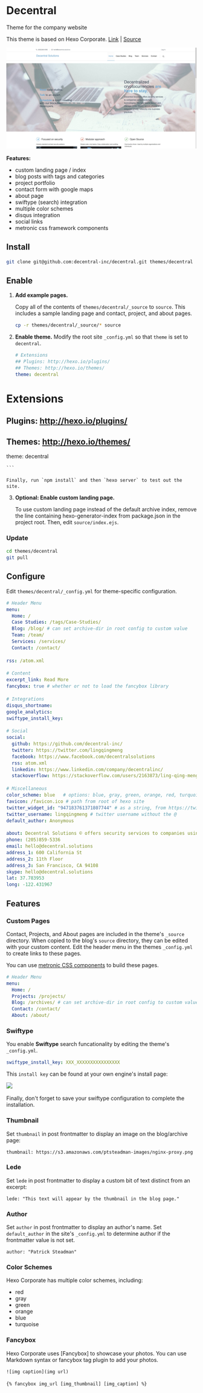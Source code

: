 # Decentral

Theme for the company website

This theme is based on Hexo Corporate.
[Link](http://hexotest.computerlab.io) | [Source](https://github.com/ptsteadman/hexo-theme-corporate-example)

![Decentral blog page.](./.img/decentral.jpeg)

**Features:**

- custom landing page / index
- blog posts with tags and categories
- project portfolio
- contact form with google maps
- about page
- swiftype (search) integration
- multiple color schemes
- disqus integration
- social links
- metronic css framework components

## Install

```bash
git clone git@github.com:decentral-inc/decentral.git themes/decentral
```

## Enable

1.  **Add example pages.**

    Copy all of the contents of `themes/decentral/_source` to `source`.
    This includes a sample landing page and contact, project, and
    about pages.

    ```bash
    cp -r themes/decentral/_source/* source
    ```

2.  **Enable theme.**
    Modify the root site `_config.yml` so that `theme` is set to `decentral`.

    ```yml
    # Extensions
    ## Plugins: http://hexo.io/plugins/
    ## Themes: http://hexo.io/themes/
    theme: decentral
    ```

# Extensions

## Plugins: http://hexo.io/plugins/

## Themes: http://hexo.io/themes/

theme: decentral

    ```

    Finally, run `npm install` and then `hexo server` to test out the site.

3.  **Optional: Enable custom landing page.**

    To use custom landing page instead of the default archive index, remove
    the line containing hexo-generator-index from package.json in the project root.
    Then, edit `source/index.ejs`.

### Update

```bash
cd themes/decentral
git pull
```

## Configure

Edit `themes/decentral/_config.yml` for theme-specific configuration.

```yml
# Header Menu
menu:
  Home: /
  Case Studies: /tags/Case-Studies/
  Blog: /blog/ # can set archive-dir in root config to custom value
  Team: /team/
  Services: /services/
  Contact: /contact/

rss: /atom.xml

# Content
excerpt_link: Read More
fancybox: true # whether or not to load the fancybox library

# Integrations
disqus_shortname:
google_analytics:
swiftype_install_key:

# Social
social:
  github: https://github.com/decentral-inc/
  twitter: https://twitter.com/lingqingmeng
  facebook: https://www.facebook.com/decentralsolutions
  rss: atom.xml
  linkedin: https://www.linkedin.com/company/decentralinc/
  stackoverflow: https://stackoverflow.com/users/2163873/ling-qing-meng

# Miscellaneous
color_scheme: blue   # options: blue, gray, green, orange, red, turquoise
favicon: /favicon.ico # path from root of hexo site
twitter_widget_id: "947183761371807744" # as a string, from https://twitter.com/settings/widgets
twitter_username: lingqingmeng # twitter username without the @
default_author: Anonymous

about: Decentral Solutions © offers security services to companies using blockchain technologies. We help teams launch blockchain nodes, deploy custodial and non-custodial wallets, and scale remote teams while building towards security.<br><br> Our team has roots in traditional cybersecurity, originally consulting to large international institutes in multiple sectors. In addition each partner brings domain expertise in the fields of distributed systems, network architecture, scalability, and latest methodologies in frontend development. <br><br>Our solutions are crafted to keep pace with the latest trends in network security. <br><br>
phone: (205)859-5336
email: hello@decentral.solutions
address_1: 600 California St
address_2: 11th Floor
address_3: San Francisco, CA 94108
skype: hello@decentral.solutions
lat: 37.783953
long: -122.431967
```

## Features

### Custom Pages

Contact, Projects, and About pages are included in the theme's `_source` directory.
When copied to the blog's `source` directory, they can be edited with your custom content.
Edit the header menu in the themes `_config.yml` to create links to these pages.

You can use [metronic CSS components](http://keenthemes.com/metronic-theme/) to build these pages.

```yml
# Header Menu
menu:
  Home: /
  Projects: /projects/
  Blog: /archives/ # can set archive-dir in root config to custom value
  Contact: /contact/
  About: /about/
```

### Swiftype

You enable **Swiftype** search funcationality by editing the theme's `_config.yml`.

```yml
swiftype_install_key: XXX_XXXXXXXXXXXXXXXX
```

This `install key` can be found at your own engine's install page:

![](http://ppoffice.github.io/hexo-theme-icarus/gallery/swiftype_install.jpg)

Finally, don't forget to save your swiftype configuration to complete the installation.

### Thumbnail

Set `thumbnail` in post frontmatter to display an image on the blog/archive page:

    thumbnail: https://s3.amazonaws.com/ptsteadman-images/nginx-proxy.png

### Lede

Set `lede` in post frontmatter to display a custom bit of text distinct from an excerpt:

    lede: "This text will appear by the thumbnail in the blog page."

### Author

Set `author` in post frontmatter to display an author's name. Set `default_author` in the
site's `_config.yml` to determine author if the frontmatter value is not set.

    author: "Patrick Steadman"

### Color Schemes

Hexo Corporate has multiple color schemes, including:

- red
- gray
- green
- orange
- blue
- turquoise

### Fancybox

Hexo Corporate uses [Fancybox] to showcase your photos. You can use Markdown syntax or fancybox tag plugin to add your photos.

```
![img caption](img url)

{% fancybox img_url [img_thumbnail] [img_caption] %}
```

